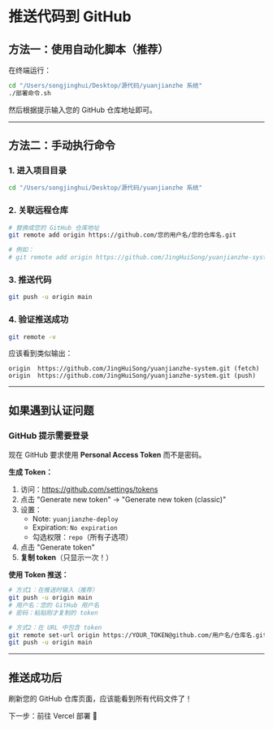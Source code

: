 # 推送代码到 GitHub

## 方法一：使用自动化脚本（推荐）

在终端运行：

```bash
cd "/Users/songjinghui/Desktop/源代码/yuanjianzhe 系统"
./部署命令.sh
```

然后根据提示输入您的 GitHub 仓库地址即可。

---

## 方法二：手动执行命令

### 1. 进入项目目录
```bash
cd "/Users/songjinghui/Desktop/源代码/yuanjianzhe 系统"
```

### 2. 关联远程仓库
```bash
# 替换成您的 GitHub 仓库地址
git remote add origin https://github.com/您的用户名/您的仓库名.git

# 例如：
# git remote add origin https://github.com/JingHuiSong/yuanjianzhe-system.git
```

### 3. 推送代码
```bash
git push -u origin main
```

### 4. 验证推送成功
```bash
git remote -v
```

应该看到类似输出：
```
origin  https://github.com/JingHuiSong/yuanjianzhe-system.git (fetch)
origin  https://github.com/JingHuiSong/yuanjianzhe-system.git (push)
```

---

## 如果遇到认证问题

### GitHub 提示需要登录

现在 GitHub 要求使用 **Personal Access Token** 而不是密码。

**生成 Token：**

1. 访问：https://github.com/settings/tokens
2. 点击 "Generate new token" → "Generate new token (classic)"
3. 设置：
   - Note: `yuanjianzhe-deploy`
   - Expiration: `No expiration`
   - 勾选权限：`repo`（所有子选项）
4. 点击 "Generate token"
5. **复制 token**（只显示一次！）

**使用 Token 推送：**

```bash
# 方式1：在推送时输入（推荐）
git push -u origin main
# 用户名：您的 GitHub 用户名
# 密码：粘贴刚才复制的 token

# 方式2：在 URL 中包含 token
git remote set-url origin https://YOUR_TOKEN@github.com/用户名/仓库名.git
git push -u origin main
```

---

## 推送成功后

刷新您的 GitHub 仓库页面，应该能看到所有代码文件了！

下一步：前往 Vercel 部署 🚀

